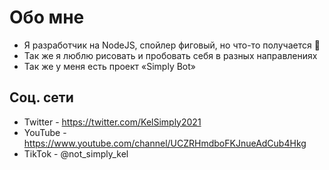 # Обо мне
- Я разработчик на NodeJS, спойлер фиговый, но что-то получается 🥲
- Так же я люблю рисовать и пробовать себя в разных направлениях
- Так же у меня есть проект «Simply Bot»
## Соц. сети
- Twitter - https://twitter.com/KelSimply2021
- YouTube - https://www.youtube.com/channel/UCZRHmdboFKJnueAdCub4Hkg
- TikTok - @not_simply_kel

<!---
not-simply-kel/not-simply-kel is a ✨ special ✨ repository because its `README.md` (this file) appears on your GitHub profile.
You can click the Preview link to take a look at your changes.
--->
